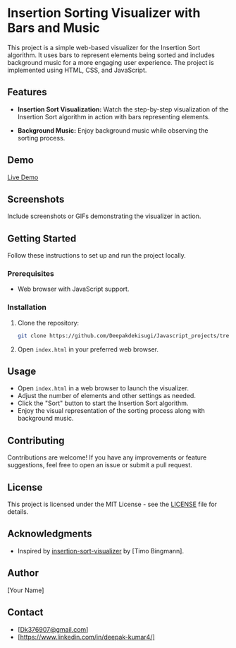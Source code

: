# Insertion Sorting Visualizer with Bars and Music

This project is a simple web-based visualizer for the Insertion Sort algorithm. It uses bars to represent elements being sorted and includes background music for a more engaging user experience. The project is implemented using HTML, CSS, and JavaScript.

## Features

- **Insertion Sort Visualization:** Watch the step-by-step visualization of the Insertion Sort algorithm in action with bars representing elements.

- **Background Music:** Enjoy background music while observing the sorting process.

## Demo

[Live Demo](#) 

## Screenshots

Include screenshots or GIFs demonstrating the visualizer in action.

## Getting Started

Follow these instructions to set up and run the project locally.

### Prerequisites

- Web browser with JavaScript support.

### Installation

1. Clone the repository:

    ```bash
    git clone https://github.com/Deepakdekisugi/Javascript_projects/tree/main/Insertion%20sort
    ```

2. Open `index.html` in your preferred web browser.

## Usage

- Open `index.html` in a web browser to launch the visualizer.
- Adjust the number of elements and other settings as needed.
- Click the "Sort" button to start the Insertion Sort algorithm.
- Enjoy the visual representation of the sorting process along with background music.

## Contributing

Contributions are welcome! If you have any improvements or feature suggestions, feel free to open an issue or submit a pull request.

## License

This project is licensed under the MIT License - see the [LICENSE](LICENSE) file for details.

## Acknowledgments

- Inspired by [insertion-sort-visualizer](https://youtu.be/Cq7SMsQBEUw?si=aPgpy_l2pIywUGGJ) by [Timo Bingmann].

## Author

[Your Name]

## Contact

- [Dk376907@gmail.com]
- [https://www.linkedin.com/in/deepak-kumar4/]


